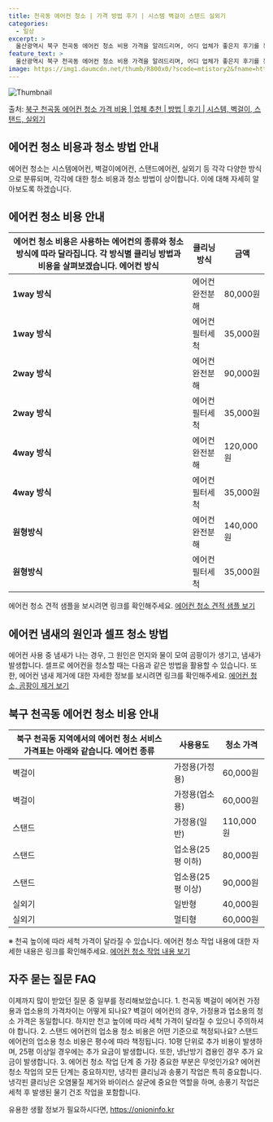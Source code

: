 ```yaml
---
title: 천곡동 에어컨 청소 | 가격 방법 후기 | 시스템 벽걸이 스탠드 실외기
categories:
  - 일상
excerpt: >
  울산광역시 북구 천곡동 에어컨 청소 비용 가격을 알려드리며, 어디 업체가 좋은지 후기를 통해 알아보겠습니다. 현재 글에서는 시스템, 벽걸이, 스탠드, 실외기 각각에 대해 청소 비용이 나와 있으니 참고하시면 되겠습니다. 에어컨 분해 청소 방법 보기 👈 클릭셀프 에어컨 청소 방법 보기👈 클릭북구 천곡동 에어컨 청소 비용시스템에어컨 방식클리닝방식금액1way 방식에어컨 완전분해80,000원1way 방식에어컨 필터세척35,000원2way 방식에어컨 완전분해90,000원2way 방식에어컨 필터세척35,000원4way 방식에어컨 완전분해120,000원4way 방식에어컨 필터세척35,000원원형방식에어컨 완전분해140,000원원형방식에어컨 필터세척35,000원에어컨 청소 견적 샘플 보기 👈 클릭에어컨 냄새의 원인은 무..
feature_text: >
  울산광역시 북구 천곡동 에어컨 청소 비용 가격을 알려드리며, 어디 업체가 좋은지 후기를 통해 알아보겠습니다. 현재 글에서는 시스템, 벽걸이, 스탠드, 실외기 각각에 대해 청소 비용이 나와 있으니 참고하시면 되겠습니다. 에어컨 분해 청소 방법 보기 👈 클릭셀프 에어컨 청소 방법 보기👈 클릭북구 천곡동 에어컨 청소 비용시스템에어컨 방식클리닝방식금액1way 방식에어컨 완전분해80,000원1way 방식에어컨 필터세척35,000원2way 방식에어컨 완전분해90,000원2way 방식에어컨 필터세척35,000원4way 방식에어컨 완전분해120,000원4way 방식에어컨 필터세척35,000원원형방식에어컨 완전분해140,000원원형방식에어컨 필터세척35,000원에어컨 청소 견적 샘플 보기 👈 클릭에어컨 냄새의 원인은 무..
image: https://img1.daumcdn.net/thumb/R800x0/?scode=mtistory2&fname=https%3A%2F%2Fblog.kakaocdn.net%2Fdn%2FMSiSc%2FbtsHwvqHsly%2F76ZlN9QYeHMe1kBTHTDKj0%2Fimg.webp
---
```


![Thumbnail](https://img1.daumcdn.net/thumb/R800x0/?scode=mtistory2&fname=https%3A%2F%2Fblog.kakaocdn.net%2Fdn%2FMSiSc%2FbtsHwvqHsly%2F76ZlN9QYeHMe1kBTHTDKj0%2Fimg.webp)

<p>출처: <a href="https://onioninfo.kr/entry/%EB%B6%81%EA%B5%AC-%EC%B2%9C%EA%B3%A1%EB%8F%99-%EC%97%90%EC%96%B4%EC%BB%A8-%EC%B2%AD%EC%86%8C-%EA%B0%80%EA%B2%A9-%EB%B9%84%EC%9A%A9-%EC%97%85%EC%B2%B4-%EC%B6%94%EC%B2%9C-%EB%B0%A9%EB%B2%95-%ED%9B%84%EA%B8%B0-%EC%8B%9C%EC%8A%A4%ED%85%9C-%EB%B2%BD%EA%B1%B8%EC%9D%B4-%EC%8A%A4%ED%83%A0%EB%93%9C-%EC%8B%A4%EC%99%B8%EA%B8%B0" rel="dofollow">북구 천곡동 에어컨 청소 가격 비용 | 업체 추천 | 방법 | 후기 | 시스템, 벽걸이, 스탠드, 실외기</a> </p>

## 에어컨 청소 비용과 청소 방법 안내



에어컨 청소는 시스템에어컨, 벽걸이에어컨, 스탠드에어컨, 실외기 등 각각 다양한 방식으로 분류되며, 각각에 대한 청소 비용과 청소 방법이
상이합니다. 이에 대해 자세히 알아보도록 하겠습니다.

## **에어컨 청소 비용 안내**

에어컨 청소 비용은 사용하는 에어컨의 종류와 청소 방식에 따라 달라집니다. 각 방식별 클리닝 방법과 비용을 살펴보겠습니다.  **에어컨 방식** | **클리닝 방식** | **금액**  
---|---|---  
**1way 방식** | 에어컨 완전분해 | 80,000원  
**1way 방식** | 에어컨 필터세척 | 35,000원  
**2way 방식** | 에어컨 완전분해 | 90,000원  
**2way 방식** | 에어컨 필터세척 | 35,000원  
**4way 방식** | 에어컨 완전분해 | 120,000원  
**4way 방식** | 에어컨 필터세척 | 35,000원  
**원형방식** | 에어컨 완전분해 | 140,000원  
**원형방식** | 에어컨 필터세척 | 35,000원  
에어컨 청소 견적 샘플을 보시려면 링크를 확인해주세요. [에어컨 청소 견적 샘플 보기](https://onioninfo.kr/entry/%EB%B6%81%EA%B5%AC-%EC%B2%9C%EA%B3%A1%EB%8F%99-%EC%97%90%EC%96%B4%EC%BB%A8-%EC%B2%AD%EC%86%8C-%EA%B0%80%EA%B2%A9-%EB%B9%84%EC%9A%A9-%EC%97%85%EC%B2%B4-%EC%B6%94%EC%B2%9C-%EB%B0%A9%EB%B2%95-%ED%9B%84%EA%B8%B0-%EC%8B%9C%EC%8A%A4%ED%85%9C-%EB%B2%BD%EA%B1%B8%EC%9D%B4-%EC%8A%A4%ED%83%A0%EB%93%9C-%EC%8B%A4%EC%99%B8%EA%B8%B0)

## **에어컨 냄새의 원인과 셀프 청소 방법**

에어컨 사용 중 냄새가 나는 경우, 그 원인은 먼지와 물이 모여 곰팡이가 생기고, 냄새가 발생합니다. 셀프로 에어컨을 청소할 때는 다음과
같은 방법을 활용할 수 있습니다. 또한, 에어컨 냄새 제거에 대한 자세한 정보를 보시려면 링크를 확인해주세요. [에어컨 청소, 곰팡이 제거
보기](https://onioninfo.kr/entry/%EB%B6%81%EA%B5%AC-%EC%B2%9C%EA%B3%A1%EB%8F%99-%EC%97%90%EC%96%B4%EC%BB%A8-%EC%B2%AD%EC%86%8C-%EA%B0%80%EA%B2%A9-%EB%B9%84%EC%9A%A9-%EC%97%85%EC%B2%B4-%EC%B6%94%EC%B2%9C-%EB%B0%A9%EB%B2%95-%ED%9B%84%EA%B8%B0-%EC%8B%9C%EC%8A%A4%ED%85%9C-%EB%B2%BD%EA%B1%B8%EC%9D%B4-%EC%8A%A4%ED%83%A0%EB%93%9C-%EC%8B%A4%EC%99%B8%EA%B8%B0)

## **북구 천곡동 에어컨 청소 비용 안내**

북구 천곡동 지역에서의 에어컨 청소 서비스 가격표는 아래와 같습니다.  **에어컨 종류** | **사용용도** | **청소 가격**  
---|---|---  
벽걸이 | 가정용(가정용) | 60,000원  
벽걸이 | 가정용(업소용) | 60,000원  
스탠드 | 가정용(일반) | 110,000원  
스탠드 | 업소용(25평 이하) | 80,000원  
스탠드 | 업소용(25평 이상) | 90,000원  
실외기 | 일반형 | 40,000원  
실외기 | 멀티형 | 60,000원  
※ 천곡 높이에 따라 세척 가격이 달라질 수 있습니다. 에어컨 청소 작업 내용에 대한 자세한 내용은 링크를 확인해주세요. [에어컨 청소 작업
내용 보기](https://onioninfo.kr/entry/%EB%B6%81%EA%B5%AC-%EC%B2%9C%EA%B3%A1%EB%8F%99-%EC%97%90%EC%96%B4%EC%BB%A8-%EC%B2%AD%EC%86%8C-%EA%B0%80%EA%B2%A9-%EB%B9%84%EC%9A%A9-%EC%97%85%EC%B2%B4-%EC%B6%94%EC%B2%9C-%EB%B0%A9%EB%B2%95-%ED%9B%84%EA%B8%B0-%EC%8B%9C%EC%8A%A4%ED%85%9C-%EB%B2%BD%EA%B1%B8%EC%9D%B4-%EC%8A%A4%ED%83%A0%EB%93%9C-%EC%8B%A4%EC%99%B8%EA%B8%B0)

## **자주 묻는 질문 FAQ**

이제까지 많이 받았던 질문 중 일부를 정리해보았습니다. 1\. 천곡동 벽걸이 에어컨 가정용과 업소용의 가격차이는 어떻게 되나요? 벽걸이
에어컨의 경우, 가정용과 업소용의 청소 가격은 동일합니다. 하지만 천고 높이에 따라 세척 가격이 달라질 수 있으니 주의하셔야 합니다. 2\.
스탠드 에어컨의 업소용 청소 비용은 어떤 기준으로 책정되나요? 스탠드 에어컨의 업소용 청소 비용은 평수에 따라 책정됩니다. 10평 단위로
추가 비용이 발생하며, 25평 이상일 경우에는 추가 요금이 발생합니다. 또한, 냉난방기 겸용인 경우 추가 요금이 발생합니다. 3\. 에어컨
청소 작업 단계 중 가장 중요한 부분은 무엇인가요? 에어컨 청소 작업의 모든 단계는 중요하지만, 냉각핀 클리닝과 송풍기 작업은 특히
중요합니다. 냉각핀 클리닝은 오염물질 제거와 바이러스 살균에 중요한 역할을 하며, 송풍기 작업은 세척 후 발생된 물기 건조 작업을
포함합니다.



 

유용한 생활 정보가 필요하시다면, <a href="https://onioninfo.kr" rel="dofollow">https://onioninfo.kr</a>


